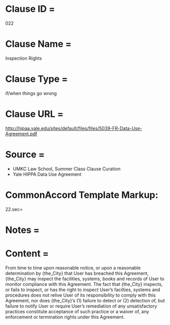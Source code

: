 # Clause ID = 
022

# Clause Name = 
Inspection Rights

# Clause Type =
if/when things go wrong


# Clause URL = 
http://hipaa.yale.edu/sites/default/files/files/5039-FR-Data-Use-Agreement.pdf 

# Source = 
* UMKC Law School, Summer Class Clause Curation
* Yale HIPPA Data Use Agreement

# CommonAccord Template Markup:   
22.sec=

# Notes = 

# Content = 
From time to time upon reasonable notice, or upon a reasonable determination by {the_City} that User has breached this Agreement, {the_City} may inspect the facilities, systems, books and records of User to monitor compliance with this Agreement. The fact that {the_City} inspects, or fails to inspect, or has the right to inspect User’s facilties, systems and procedures does not relive User of its responsibility to comply with this Agreement, nor does {the_City}’s (1) failure to detect or (2) detection of, but failure to notify User or require User’s remediation of any unsatisfactory practices constitute acceptance of such practice or a waiver of, any enforcement or termination rights under this Agreement.
